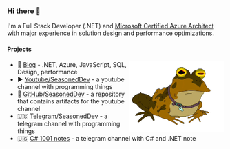 ### Hi there 👋

I'm a Full Stack Developer (.NET) and [Microsoft Certified Azure Architect](https://www.youracclaim.com/badges/64b5a7a0-ff44-4794-b415-e2312e31c814) with major experience in solution design and performance optimizations.

#### Projects

<img src="https://github.com/FSou1/FSou1/blob/master/giphy-0.gif" data-canonical-src="https://github.com/FSou1/FSou1/blob/master/giphy-0.gif" width="220" align="right" />

- 📝 [Blog](https://fsou1.github.io/) - .NET, Azure, JavaScript, SQL, Design, performance
- ▶️ [Youtube/SeasonedDev](https://www.youtube.com/SeasonedDev) - a youtube channel with programming things
- 🎁 [GitHub/SeasonedDev](https://github.com/FSou1/SeasonedDev) - a repository that contains artifacts for the youtube channel
- 🇺🇸 [Telegram/SeasonedDev](https://t.me/seasoneddev) - a telegram channel with programming things
- 🇺🇸 [C# 1001 notes](https://t.me/csharp_1001_notes) - a telegram channel with C# and .NET note
